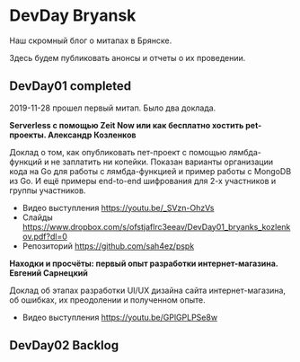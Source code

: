# DevDay Bryansk

Наш скромный блог о митапах в Брянске.

Здесь будем публиковать анонсы и отчеты о их проведении.

## DevDay01 completed

2019-11-28 прошел первый митап. Было два доклада.

**Serverless с помощью Zeit Now или как бесплатно хостить pet-проекты. Александр Козленков**

Доклад о том, как опубликовать пет-проект с помощью лямбда-функций и не заплатить ни копейки. Показан варианты организации кода на Go для работы с лямбда-функцией и пример работы с MongoDB из Go. И ещё примеры end-to-end шифрования для 2-х участников и группы участников.

- Видео выступления https://youtu.be/_SVzn-OhzVs
- Слайды https://www.dropbox.com/s/ofstjaflrc3eeav/DevDay01_bryanks_kozlenkov.pdf?dl=0
- Репозиторий https://github.com/sah4ez/pspk

**Находки и просчёты: первый опыт разработки интернет-магазина. Евгений Сарнецкий**

Доклад об этапах разработки UI/UX дизайна сайта интернет-магазина, об ошибках, их преодолении и полученном опыте.

- Видео выступления https://youtu.be/GPlGPLPSe8w

## DevDay02 Backlog
